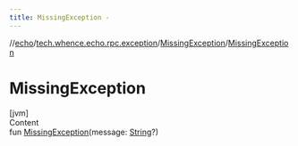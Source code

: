 ```yaml
---
title: MissingException -
---
```

//[echo](../../index.md)/[tech.whence.echo.rpc.exception](../index.md)/[MissingException](index.md)/[MissingException](-missing-exception.md)



# MissingException  
[jvm]  
Content  
fun [MissingException](-missing-exception.md)(message: [String](https://kotlinlang.org/api/latest/jvm/stdlib/kotlin/-string/index.html)?)  



